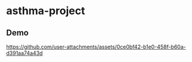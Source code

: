 # asthma-project

## Demo


https://github.com/user-attachments/assets/0ce0bf42-b1e0-458f-b60a-d391aa74a43d

